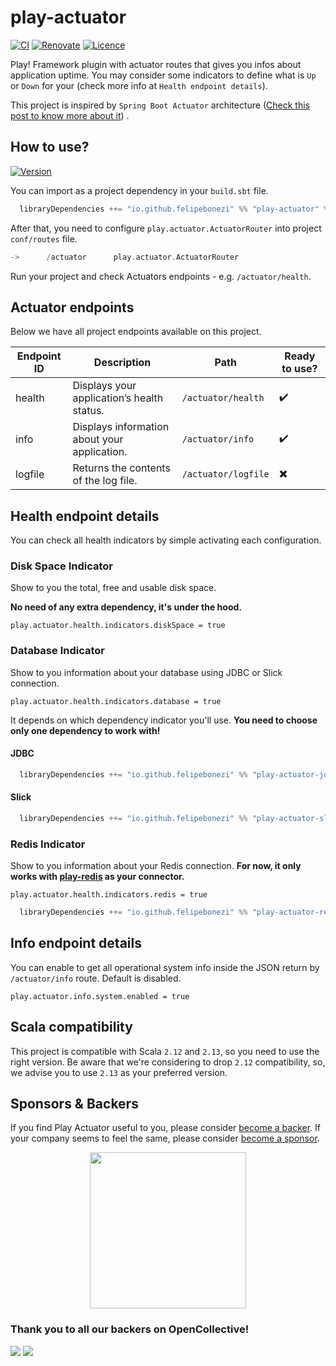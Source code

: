 # play-actuator

[![CI](https://github.com/felipebonezi/play-actuator/actions/workflows/continouos-integration.yml/badge.svg)](https://github.com/felipebonezi/play-actuator/actions/workflows/continouos-integration.yml)
[![Renovate](https://img.shields.io/badge/renovate-enabled-brightgreen.svg)](https://renovatebot.com)
[![Licence](https://img.shields.io/github/license/felipebonezi/play-actuator?color=blue)](https://github.com/felipebonezi/play-actuator/blob/main/LICENSE)

Play! Framework plugin with actuator routes that gives you infos about application uptime.
You may consider some indicators to define what is `Up` or `Down` for your (check more info at `Health endpoint details`).

This project is inspired by `Spring Boot Actuator` architecture
([Check this post to know more about it](https://docs.spring.io/spring-boot/docs/current/reference/htmlsingle/#actuator))
.

## How to use?
[![Version](https://img.shields.io/github/v/release/felipebonezi/play-actuator?logo=java)](https://github.com/felipebonezi/play-actuator/releases)

You can import as a project dependency in your `build.sbt` file.

```sbt
  libraryDependencies ++= "io.github.felipebonezi" %% "play-actuator" % "(version)"
```

After that, you need to configure `play.actuator.ActuatorRouter` into project `conf/routes` file.

```scala
->      /actuator      play.actuator.ActuatorRouter
```

Run your project and check Actuators endpoints - e.g. `/actuator/health`.

## Actuator endpoints

Below we have all project endpoints available on this project.

| Endpoint ID | Description                                  | Path                | Ready to use? |
|-------------|----------------------------------------------|---------------------|---------------|
| health      | Displays your application’s health status.   | `/actuator/health`  | ✔️            |
| info        | Displays information about your application. | `/actuator/info`    | ✔️            |
| logfile     | Returns the contents of the log file.        | `/actuator/logfile` | ✖️            |

## Health endpoint details

You can check all health indicators by simple activating each configuration.

### Disk Space Indicator

Show to you the total, free and usable disk space.

**No need of any extra dependency, it's under the hood.**

`play.actuator.health.indicators.diskSpace = true`

### Database Indicator

Show to you information about your database using JDBC or Slick connection.

`play.actuator.health.indicators.database = true`

It depends on which dependency indicator you'll use.
**You need to choose only one dependency to work with!**

#### JDBC
```sbt
  libraryDependencies ++= "io.github.felipebonezi" %% "play-actuator-jdbc-indicator" % "(version)"
```

#### Slick
```sbt
  libraryDependencies ++= "io.github.felipebonezi" %% "play-actuator-slick-indicator" % "(version)"
```

### Redis Indicator

Show to you information about your Redis connection. 
**For now, it only works with [play-redis](https://github.com/KarelCemus/play-redis) as your connector.**

`play.actuator.health.indicators.redis = true`

```sbt
  libraryDependencies ++= "io.github.felipebonezi" %% "play-actuator-redis-indicator" % "(version)"
```

## Info endpoint details

You can enable to get all operational system info 
inside the JSON return by `/actuator/info` route. Default is disabled.

`play.actuator.info.system.enabled = true`

## Scala compatibility

This project is compatible with Scala `2.12` and `2.13`, so you need to use the right version.
Be aware that we're considering to drop `2.12` compatibility, so, we advise you to use `2.13` as your preferred version.

## Sponsors & Backers

If you find Play Actuator useful to you, please consider [become a backer](https://github.com/sponsors/felipebonezi).
If your company seems to feel the same, please consider [become a sponsor](https://github.com/sponsors/felipebonezi).

<div align="center">
  <a href="https://opencollective.com/felipebonezi" target="_blank">
    <img src="https://opencollective.com/felipebonezi/donate/button@2x.png?color=blue" width="250" />
  </a>
</div>

### Thank you to all our backers on OpenCollective!

<a href="https://opencollective.com/felipebonezi#section-contributors"><img src="https://opencollective.com/felipebonezi/organizations.svg?width=890&button=false&avatarHeight=46"></a>
<a href="https://opencollective.com/felipebonezi#section-contributors"><img src="https://opencollective.com/felipebonezi/individuals.svg?width=890&button=false&avatarHeight=46"></a>
